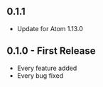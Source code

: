 ## 0.1.1

* Update for Atom 1.13.0

## 0.1.0 - First Release
* Every feature added
* Every bug fixed
